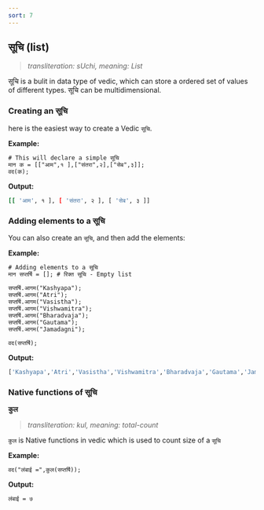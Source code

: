 ```yaml
---
sort: 7
---
```

## सूचि (list)

>_transliteration: sUchi, meaning: List_

सूचि is a bulit in data type of vedic, which can store a ordered set of values of different types. सूचि can be multidimensional.

### Creating an सूचि

here is the easiest way to create a Vedic `सूचि`.

**Example:**
```ved
# This will declare a simple सूचि 
मान क = [["आम",१ ],["संतरा",२],["सेब",३]];
वद(क); 
```

**Output:**

```bash
[[ 'आम', १ ], [ 'संतरा', २ ], [ 'सेब', ३ ]] 
```

### Adding elements to a सूचि

You can also create an `सूचि`, and then add the elements:

**Example:**

```ved
# Adding elements to a सूचि
मान सप्तर्षि = []; # रिक्त सूचि - Empty list

सप्तर्षि.आगम("Kashyapa");
सप्तर्षि.आगम("Atri");
सप्तर्षि.आगम("Vasistha");
सप्तर्षि.आगम("Vishwamitra");
सप्तर्षि.आगम("Bharadvaja");
सप्तर्षि.आगम("Gautama");
सप्तर्षि.आगम("Jamadagni");

वद(सप्तर्षि);
```

**Output:**

```bash
['Kashyapa','Atri','Vasistha','Vishwamitra','Bharadvaja','Gautama','Jamadagni'] 
```

### Native functions of सूचि

**कुल**

>_transliteration: kul, meaning: total-count_

`कुल` is Native functions in vedic which is used to count size of a `सूचि`

**Example:**

```ved
वद("लंबाई =",कुल(सप्तर्षि));
```

**Output:**

```bash
लंबाई = ७
```